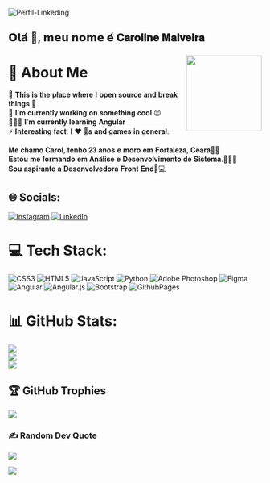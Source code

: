![Perfil-Linkeding](https://github.com/user-attachments/assets/4fe76705-6075-4f3f-bb35-f8b87c4b6e08)

<h2 align="left">𝗢𝗹𝗮́ 👋, 𝗺𝗲𝘂 𝗻𝗼𝗺𝗲 𝗲́ 𝐂𝐚𝐫𝐨𝐥𝐢𝐧𝐞 𝐌𝐚𝐥𝐯𝐞𝐢𝐫𝐚</h2>

###

<img align="right" height="150" src="https://i.imgflip.com/65efzo.gif"  />

# 💫 About Me
🔭 𝐓𝐡𝐢𝐬 𝐢𝐬 𝐭𝐡𝐞 𝐩𝐥𝐚𝐜𝐞 𝐰𝐡𝐞𝐫𝐞 𝐈 𝐨𝐩𝐞𝐧 𝐬𝐨𝐮𝐫𝐜𝐞 𝐚𝐧𝐝 𝐛𝐫𝐞𝐚𝐤 𝐭𝐡𝐢𝐧𝐠𝐬 🤣 <br>
🌱 𝐈'𝐦 𝐜𝐮𝐫𝐫𝐞𝐧𝐭𝐥𝐲 𝐰𝐨𝐫𝐤𝐢𝐧𝐠 𝐨𝐧 𝐬𝐨𝐦𝐞𝐭𝐡𝐢𝐧𝐠 𝐜𝐨𝐨𝐥 😉<br>
👩🏻‍💻 𝐈'𝐦 𝐜𝐮𝐫𝐫𝐞𝐧𝐭𝐥𝐲 𝐥𝐞𝐚𝐫𝐧𝐢𝐧𝐠 𝐀𝐧𝐠𝐮𝐥𝐚𝐫 <br>
⚡ 𝐈𝐧𝐭𝐞𝐫𝐞𝐬𝐭𝐢𝐧𝐠 𝐟𝐚𝐜𝐭: 𝐈 ❤️ 🐶𝐬 𝐚𝐧𝐝 𝐠𝐚𝐦𝐞𝐬 𝐢𝐧 𝐠𝐞𝐧𝐞𝐫𝐚𝐥. <br>

𝐌𝐞 𝐜𝐡𝐚𝐦𝐨 𝐂𝐚𝐫𝐨𝐥, 𝐭𝐞𝐧𝐡𝐨 𝟐𝟑 𝐚𝐧𝐨𝐬 𝐞 𝐦𝐨𝐫𝐨 𝐞𝐦 𝐅𝐨𝐫𝐭𝐚𝐥𝐞𝐳𝐚, 𝐂𝐞𝐚𝐫𝐚́🌴✨ <br>
𝐄𝐬𝐭𝐨𝐮 𝐦𝐞 𝐟𝐨𝐫𝐦𝐚𝐧𝐝𝐨 𝐞𝐦 𝐀𝐧𝐚́𝐥𝐢𝐬𝐞 𝐞 𝐃𝐞𝐬𝐞𝐧𝐯𝐨𝐥𝐯𝐢𝐦𝐞𝐧𝐭𝐨 𝐝𝐞 𝐒𝐢𝐬𝐭𝐞𝐦𝐚.👩🏻‍💻 <br>
𝐒𝐨𝐮 𝐚𝐬𝐩𝐢𝐫𝐚𝐧𝐭𝐞 𝐚 𝐃𝐞𝐬𝐞𝐧𝐯𝐨𝐥𝐯𝐞𝐝𝐨𝐫𝐚 𝐅𝐫𝐨𝐧𝐭 𝐄𝐧𝐝🚀💻 <br>

## 🌐 Socials:
[![Instagram](https://img.shields.io/badge/Instagram-%23E4405F.svg?logo=Instagram&logoColor=white)](https://instagram.com/carolmalveiraa) [![LinkedIn](https://img.shields.io/badge/LinkedIn-%230077B5.svg?logo=linkedin&logoColor=white)](https://linkedin.com/in/carolmalveiraa) 

# 💻 Tech Stack:
![CSS3](https://img.shields.io/badge/css3-%231572B6.svg?style=for-the-badge&logo=css3&logoColor=white) ![HTML5](https://img.shields.io/badge/html5-%23E34F26.svg?style=for-the-badge&logo=html5&logoColor=white) ![JavaScript](https://img.shields.io/badge/javascript-%23323330.svg?style=for-the-badge&logo=javascript&logoColor=%23F7DF1E) ![Python](https://img.shields.io/badge/python-3670A0?style=for-the-badge&logo=python&logoColor=ffdd54) ![Adobe Photoshop](https://img.shields.io/badge/adobe%20photoshop-%2331A8FF.svg?style=for-the-badge&logo=adobe%20photoshop&logoColor=white) ![Figma](https://img.shields.io/badge/figma-%23F24E1E.svg?style=for-the-badge&logo=figma&logoColor=white) ![Angular](https://img.shields.io/badge/angular-%23DD0031.svg?style=for-the-badge&logo=angular&logoColor=white) ![Angular.js](https://img.shields.io/badge/angular.js-%23E23237.svg?style=for-the-badge&logo=angularjs&logoColor=white) ![Bootstrap](https://img.shields.io/badge/bootstrap-%238511FA.svg?style=for-the-badge&logo=bootstrap&logoColor=white) ![GithubPages](https://img.shields.io/badge/github%20pages-121013?style=for-the-badge&logo=github&logoColor=white)
# 📊 GitHub Stats:
![](https://github-readme-stats.vercel.app/api?username=carolmalveiraa&theme=dark&hide_border=false&include_all_commits=false&count_private=false)<br/>
![](https://github-readme-streak-stats.herokuapp.com/?user=carolmalveiraa&theme=dark&hide_border=false)<br/>
![](https://github-readme-stats.vercel.app/api/top-langs/?username=carolmalveiraa&theme=dark&hide_border=false&include_all_commits=false&count_private=false&layout=compact)

## 🏆 GitHub Trophies
![](https://github-profile-trophy.vercel.app/?username=carolmalveiraa&theme=radical&no-frame=false&no-bg=true&margin-w=4)

### ✍️ Random Dev Quote
![](https://quotes-github-readme.vercel.app/api?type=horizontal&theme=radical)

[![](https://visitcount.itsvg.in/api?id=carolmalveiraa&icon=0&color=0)](https://visitcount.itsvg.in)
